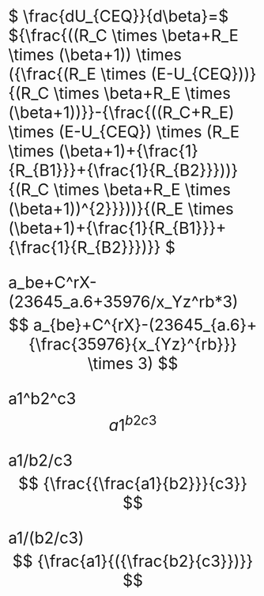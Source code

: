 <font size=6>

$ \frac{dU_{CEQ}}{d\beta}=$
${\frac{((R_C \times \beta+R_E \times (\beta+1)) \times ({\frac{(R_E \times (E-U_{CEQ}))}{(R_C \times \beta+R_E \times (\beta+1))}}-{\frac{((R_C+R_E) \times (E-U_{CEQ}) \times (R_E \times (\beta+1)+{\frac{1}{R_{B1}}}+{\frac{1}{R_{B2}}}))}{(R_C \times \beta+R_E \times (\beta+1))^{2}}}))}{(R_E \times (\beta+1)+{\frac{1}{R_{B1}}}+{\frac{1}{R_{B2}}})}} $

a_be+C^rX-(23645_a.6+35976/x_Yz^rb*3)
$$ a_{be}+C^{rX}-(23645_{a.6}+{\frac{35976}{x_{Yz}^{rb}}} \times 3) $$

a1^b2^c3
$$ {{a1}^{b2}}^{c3} $$

a1/b2/c3
$$ {\frac{{\frac{a1}{b2}}}{c3}} $$

a1/(b2/c3)
$$ {\frac{a1}{({\frac{b2}{c3}})}} $$

</font>